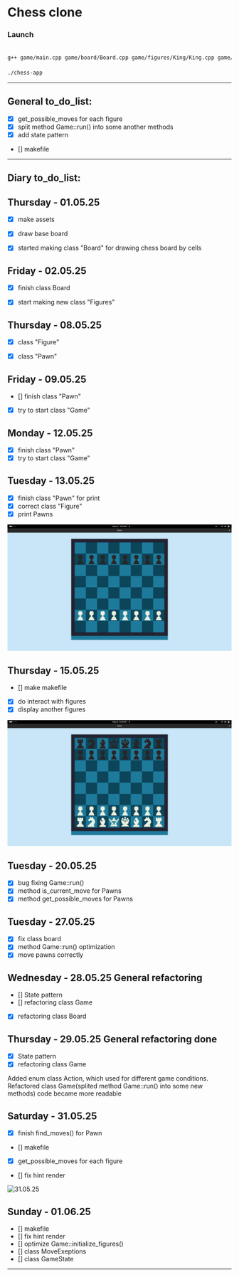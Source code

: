 <h1>Chess clone</h1>

<h3> Launch</h3>

```bash

g++ game/main.cpp game/board/Board.cpp game/figures/King/King.cpp game/figures/Queen/Queen.cpp game/figures/Knight/Knight.cpp game/figures/Bishop/Bishop.cpp game/figures/Rook/Rook.cpp game/figures/Pawn/Pawn.cpp game/figures/Figure.cpp game/Hint/Hint.cpp game/Game.cpp -Igame -Igame/core -Igame/figures -Igame/figures/Pawn -Igame/figures/Bishop -Igame/figures/King -Igame/figures/Knight -Igame/figures/Queen -Igame/figures/Rook -Igame/board -Igame/Hint -o chess-app -lsfml-graphics -lsfml-window -lsfml-system

./chess-app

```

---

<h2>General to_do_list:</h2>

- [x] get_possible_moves for each figure
- [x] split method Game::run() into some another methods
- [x] add state pattern 
- [] makefile

---
<h2>Diary to_do_list:</h2> 

## Thursday - 01.05.25
- [x]  make assets
- [x]  draw base board
- [x] started making class "Board" for drawing chess board by cells



## Friday - 02.05.25
- [x] finish class Board
- [x] start making new class "Figures"


## Thursday - 08.05.25

- [x] class "Figure"
- [x] class "Pawn"


## Friday - 09.05.25

- [] finish class "Pawn"
- [x] try to start class "Game"

## Monday - 12.05.25

- [x] finish class "Pawn"
- [x] try to start class "Game"

## Tuesday - 13.05.25
- [x] finish class "Pawn" for print
- [x] correct class "Figure"
- [x] print Pawns

![13.05.25 result](temp/screenshots/130525.png)

## Thursday - 15.05.25
- [] make makefile
- [x] do interact with figures
- [x] display another figures

![15.05.25](temp/screenshots/150525.png)

## Tuesday - 20.05.25
- [x] bug fixing Game::run()
- [x] method is_current_move for Pawns
- [x] method get_possible_moves for Pawns

## Tuesday - 27.05.25
- [x] fix class board
- [x] method Game::run() optimization
- [x] move pawns correctly

## Wednesday - 28.05.25 General refactoring
- [] State pattern  
- [] refactoring class Game 
- [x] refactoring class Board

## Thursday - 29.05.25 General refactoring done
- [x] State pattern  
- [x] refactoring class Game 

Added enum class Action, which used for different game conditions. Refactored class Game(splited method Game::run() into some new methods)
code became more readable


## Saturday - 31.05.25

- [x] finish find_moves() for Pawn
- [] makefile
- [x] get_possible_moves for each figure
- [] fix hint render

![31.05.25](temp/screenshots/31-05-25.gif)

## Sunday - 01.06.25

- [] makefile
- [] fix hint render
- [] optimize Game::initialize_figures()
- [] class MoveExeptions
- [] class GameState

---

